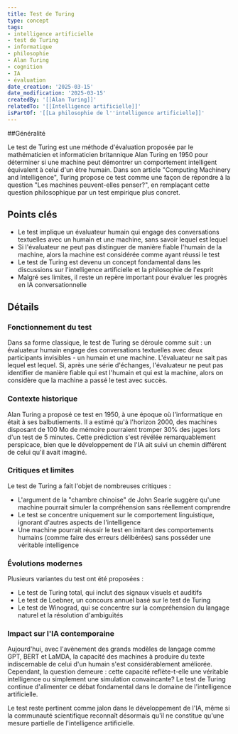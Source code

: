 ```yaml
---
title: Test de Turing
type: concept
tags:
- intelligence artificielle
- test de Turing
- informatique
- philosophie
- Alan Turing
- cognition
- IA
- évaluation
date_creation: '2025-03-15'
date_modification: '2025-03-15'
createdBy: '[[Alan Turing]]'
relatedTo: '[[Intelligence artificielle]]'
isPartOf: '[[La philosophie de l''intelligence artificielle]]'
---
```


##Généralité

Le test de Turing est une méthode d'évaluation proposée par le mathématicien et informaticien britannique Alan Turing en 1950 pour déterminer si une machine peut démontrer un comportement intelligent équivalent à celui d'un être humain. Dans son article "Computing Machinery and Intelligence", Turing propose ce test comme une façon de répondre à la question "Les machines peuvent-elles penser?", en remplaçant cette question philosophique par un test empirique plus concret.

## Points clés

- Le test implique un évaluateur humain qui engage des conversations textuelles avec un humain et une machine, sans savoir lequel est lequel
- Si l'évaluateur ne peut pas distinguer de manière fiable l'humain de la machine, alors la machine est considérée comme ayant réussi le test
- Le test de Turing est devenu un concept fondamental dans les discussions sur l'intelligence artificielle et la philosophie de l'esprit
- Malgré ses limites, il reste un repère important pour évaluer les progrès en IA conversationnelle

## Détails

### Fonctionnement du test

Dans sa forme classique, le test de Turing se déroule comme suit : un évaluateur humain engage des conversations textuelles avec deux participants invisibles - un humain et une machine. L'évaluateur ne sait pas lequel est lequel. Si, après une série d'échanges, l'évaluateur ne peut pas identifier de manière fiable qui est l'humain et qui est la machine, alors on considère que la machine a passé le test avec succès.

### Contexte historique

Alan Turing a proposé ce test en 1950, à une époque où l'informatique en était à ses balbutiements. Il a estimé qu'à l'horizon 2000, des machines disposant de 100 Mo de mémoire pourraient tromper 30% des juges lors d'un test de 5 minutes. Cette prédiction s'est révélée remarquablement perspicace, bien que le développement de l'IA ait suivi un chemin différent de celui qu'il avait imaginé.

### Critiques et limites

Le test de Turing a fait l'objet de nombreuses critiques :
- L'argument de la "chambre chinoise" de John Searle suggère qu'une machine pourrait simuler la compréhension sans réellement comprendre
- Le test se concentre uniquement sur le comportement linguistique, ignorant d'autres aspects de l'intelligence
- Une machine pourrait réussir le test en imitant des comportements humains (comme faire des erreurs délibérées) sans posséder une véritable intelligence

### Évolutions modernes

Plusieurs variantes du test ont été proposées :
- Le test de Turing total, qui inclut des signaux visuels et auditifs
- Le test de Loebner, un concours annuel basé sur le test de Turing
- Le test de Winograd, qui se concentre sur la compréhension du langage naturel et la résolution d'ambiguïtés

### Impact sur l'IA contemporaine

Aujourd'hui, avec l'avènement des grands modèles de langage comme GPT, BERT et LaMDA, la capacité des machines à produire du texte indiscernable de celui d'un humain s'est considérablement améliorée. Cependant, la question demeure : cette capacité reflète-t-elle une véritable intelligence ou simplement une simulation convaincante? Le test de Turing continue d'alimenter ce débat fondamental dans le domaine de l'intelligence artificielle.

Le test reste pertinent comme jalon dans le développement de l'IA, même si la communauté scientifique reconnaît désormais qu'il ne constitue qu'une mesure partielle de l'intelligence artificielle.